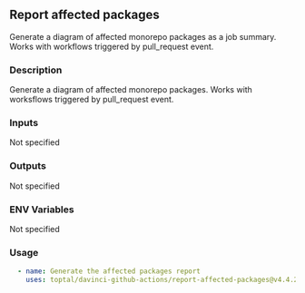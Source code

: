 ## Report affected packages

Generate a diagram of affected monorepo packages as a job summary. Works with workflows triggered by pull\_request event.

### Description

Generate a diagram of affected monorepo packages. Works with worksflows triggered by pull\_request event.

### Inputs

Not specified

### Outputs

Not specified

### ENV Variables

Not specified

### Usage

```yaml
  - name: Generate the affected packages report
    uses: toptal/davinci-github-actions/report-affected-packages@v4.4.2
```
